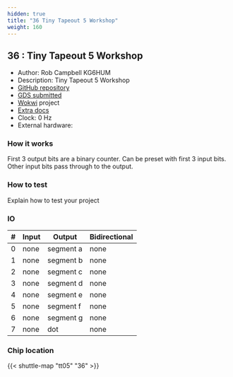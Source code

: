 ```yaml
---
hidden: true
title: "36 Tiny Tapeout 5 Workshop"
weight: 160
---
```


## 36 : Tiny Tapeout 5 Workshop

* Author: Rob Campbell KG6HUM
* Description: Tiny Tapeout 5 Workshop
* [GitHub repository](https://github.com/kg6hum/tinytapeout5_test1)
* [GDS submitted](https://github.com/kg6hum/tinytapeout5_test1/actions/runs/6750913188)
* [Wokwi](https://wokwi.com/projects/380408486941145089) project
* [Extra docs]()
* Clock: 0 Hz
* External hardware: 



### How it works

First 3 output bits are a binary counter.  Can be preset with first 3 input bits.  Other input bits pass through to the output.


### How to test

Explain how to test your project


### IO

| # | Input        | Output       | Bidirectional      |
|---|--------------|--------------| -------------------|
| 0 | none  | segment a | none |
| 1 | none  | segment b | none |
| 2 | none  | segment c | none |
| 3 | none  | segment d | none |
| 4 | none  | segment e | none |
| 5 | none  | segment f | none |
| 6 | none  | segment g | none |
| 7 | none  | dot | none |

### Chip location

{{< shuttle-map "tt05" "36" >}}
